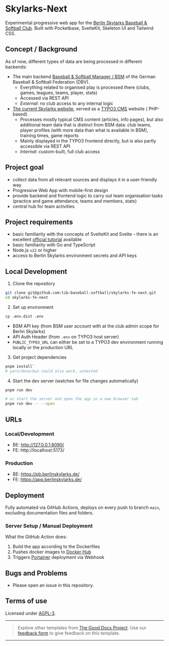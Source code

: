 # Skylarks-Next

Experimental progressive web app for
the [Berlin Skylarks Baseball & Softball Club](https://www.tib-baseball.de/).
Built with Pocketbase, SvelteKit, Skeleton UI and Tailwind CSS.

## Concept / Background

As of now, different types of data are being processed in different backends:

* The main backend [Baseball & Softball Manager / BSM](https://bsm.baseball-softball.de/) of the German Baseball &
  Softball Federation (DBV).
    * Everything related to organised play is processed there (clubs, games, leagues, teams, player, stats)
    * Accessed via REST API
    * _External_: no club access to any internal logic
* [The current Skylarks website](https://www.tib-baseball.de/), served as a [TYPO3 CMS](https://typo3.org/) website (
  PHP-based).
    * Processes mostly typical CMS content (articles, info pages), but also additional team data that is distinct from
      BSM data: club teams, player profiles (with more data than what is available in BSM),
      training times, game reports
    * Mainly displayed in the TYPO3 frontend directly, but is also partly accessible via REST API
    * _Internal_: custom-built, full club access

## Project goal

* collect data from all relevant sources and displays it in a user-friendly way
* Progressive Web App with mobile-first design
* provide backend and frontend logic to carry out team organisation tasks
  (practice and game attendance, teams and members, stats)
* central hub for team activities

## Project requirements

* basic familiarity with the concepts of SvelteKit and Svelte - there is an
  excellent [official tutorial](https://learn.svelte.dev/tutorial/welcome-to-svelte) available
* basic familiarity with Go and TypeScript
* Node.js `v22` or higher
* access to Berlin Skylarks environment secrets and API keys

## Local Development

1. Clone the repository

```bash
git clone git@github.com:tib-baseball-softball/skylarks-fe-next.git
cd skylarks-fe-next
```

2. Set up environment

```bash
cp .env.dist .env
```

* BSM API key (from BSM user account with at the club admin scope for Berlin Skylarks)
* API Auth Header (from `.env` on TYPO3 host server)
* `PUBLIC_TYPO3_URL` can either be set to a TYPO3 dev environment running locally or the production URL

3. Get project dependencies

```bash
pnpm install`
# yarn/deno/bun could also work, untested
```

4. Start the dev server (watches for file changes automatically)

```bash
pnpm run dev

# or start the server and open the app in a new browser tab
pnpm run dev -- --open
```

## URLs

### Local/Development

- BE: http://127.0.0.1:8090/
- FE: http://localhost:5173/

### Production

- BE: https://pb.berlinskylarks.de/
- FE: https://app.berlinskylarks.de/

## Deployment

Fully automated via GitHub Actions, deploys on every push to branch `main`, excluding documentation files and folders.

### Server Setup / Manual Deployment

What the GitHub Action does:

1. Build the app according to the Dockerfiles
2. Pushes docker images to [Docker Hub](https://hub.docker.com/repositories/obnoxieux)
3. Triggers [Portainer](https://docs.portainer.io/) deployment via Webhook

## Bugs and Problems

* Please open an issue in this repository.

## Terms of use

Licensed under [AGPL-3](LICENSE).

---

> Explore other templates from [The Good Docs Project](https://thegooddocsproject.dev/). Use
> our [feedback form](https://thegooddocsproject.dev/feedback/?template=Readme) to give feedback on this template.
---
